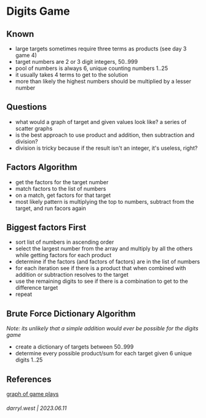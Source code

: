 # Digits Game

## Known

* large targets sometimes require three terms as products (see day 3 game 4)
* target numbers are 2 or 3 digit integers, 50..999
* pool of numbers is always 6, unique counting numbers 1..25
* it usually takes 4 terms to get to the solution
* more than likely the highest numbers should be multiplied by a lesser number

## Questions

* what would a graph of target and given values look like? a series of scatter graphs
* is the best approach to use product and addition, then subtraction and division?
* division is tricky because if the result isn't an integer, it's useless, right?

## Factors Algorithm

* get the factors for the target number
* match factors to the list of numbers
* on a match, get factors for that target
* most likely pattern is multiplying the top to numbers, subtract from the target, and run facors again

## Biggest factors First

* sort list of numbers in ascending order
* select the largest number from the array and multiply by all the others while getting factors for each product
* determine if the factors (and factors of factors) are in the list of numbers
* for each iteration see if there is a product that when combined with addition or subtraction resolves to the target
* use the remaining digits to see if there is a combination to get to the difference target
* repeat

## Brute Force Dictionary Algorithm

*Note: its unlikely that a simple addition would ever be possible for the digits game*

* create a dictionary of targets between 50..999
* determine every possible product/sum for each target given 6 unique digits 1..25

## References

[graph of game plays](https://www.desmos.com/calculator/gsozkpvp6o)

###### darryl.west | 2023.06.11
